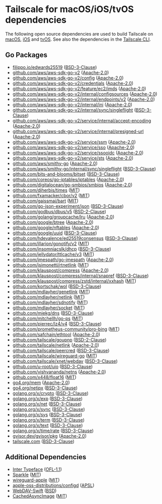 # Tailscale for macOS/iOS/tvOS dependencies

The following open source dependencies are used to build Tailscale on [macOS][], [iOS][] and [tvOS][].
See also the dependencies in the [Tailscale CLI][].

[macOS]: https://tailscale.com/kb/1016/install-mac/
[iOS]: https://tailscale.com/kb/1020/install-ios/
[tvOS]: https://tailscale.com/kb/1280/appletv/
[Tailscale CLI]: ./tailscale.md

## Go Packages


 - [filippo.io/edwards25519](https://pkg.go.dev/filippo.io/edwards25519) ([BSD-3-Clause](https://github.com/FiloSottile/edwards25519/blob/v1.1.0/LICENSE))
 - [github.com/aws/aws-sdk-go-v2](https://pkg.go.dev/github.com/aws/aws-sdk-go-v2) ([Apache-2.0](https://github.com/aws/aws-sdk-go-v2/blob/v1.36.0/LICENSE.txt))
 - [github.com/aws/aws-sdk-go-v2/config](https://pkg.go.dev/github.com/aws/aws-sdk-go-v2/config) ([Apache-2.0](https://github.com/aws/aws-sdk-go-v2/blob/config/v1.29.5/config/LICENSE.txt))
 - [github.com/aws/aws-sdk-go-v2/credentials](https://pkg.go.dev/github.com/aws/aws-sdk-go-v2/credentials) ([Apache-2.0](https://github.com/aws/aws-sdk-go-v2/blob/credentials/v1.17.58/credentials/LICENSE.txt))
 - [github.com/aws/aws-sdk-go-v2/feature/ec2/imds](https://pkg.go.dev/github.com/aws/aws-sdk-go-v2/feature/ec2/imds) ([Apache-2.0](https://github.com/aws/aws-sdk-go-v2/blob/feature/ec2/imds/v1.16.27/feature/ec2/imds/LICENSE.txt))
 - [github.com/aws/aws-sdk-go-v2/internal/configsources](https://pkg.go.dev/github.com/aws/aws-sdk-go-v2/internal/configsources) ([Apache-2.0](https://github.com/aws/aws-sdk-go-v2/blob/internal/configsources/v1.3.31/internal/configsources/LICENSE.txt))
 - [github.com/aws/aws-sdk-go-v2/internal/endpoints/v2](https://pkg.go.dev/github.com/aws/aws-sdk-go-v2/internal/endpoints/v2) ([Apache-2.0](https://github.com/aws/aws-sdk-go-v2/blob/internal/endpoints/v2.6.31/internal/endpoints/v2/LICENSE.txt))
 - [github.com/aws/aws-sdk-go-v2/internal/ini](https://pkg.go.dev/github.com/aws/aws-sdk-go-v2/internal/ini) ([Apache-2.0](https://github.com/aws/aws-sdk-go-v2/blob/internal/ini/v1.8.2/internal/ini/LICENSE.txt))
 - [github.com/aws/aws-sdk-go-v2/internal/sync/singleflight](https://pkg.go.dev/github.com/aws/aws-sdk-go-v2/internal/sync/singleflight) ([BSD-3-Clause](https://github.com/aws/aws-sdk-go-v2/blob/v1.36.0/internal/sync/singleflight/LICENSE))
 - [github.com/aws/aws-sdk-go-v2/service/internal/accept-encoding](https://pkg.go.dev/github.com/aws/aws-sdk-go-v2/service/internal/accept-encoding) ([Apache-2.0](https://github.com/aws/aws-sdk-go-v2/blob/service/internal/accept-encoding/v1.12.2/service/internal/accept-encoding/LICENSE.txt))
 - [github.com/aws/aws-sdk-go-v2/service/internal/presigned-url](https://pkg.go.dev/github.com/aws/aws-sdk-go-v2/service/internal/presigned-url) ([Apache-2.0](https://github.com/aws/aws-sdk-go-v2/blob/service/internal/presigned-url/v1.12.12/service/internal/presigned-url/LICENSE.txt))
 - [github.com/aws/aws-sdk-go-v2/service/ssm](https://pkg.go.dev/github.com/aws/aws-sdk-go-v2/service/ssm) ([Apache-2.0](https://github.com/aws/aws-sdk-go-v2/blob/service/ssm/v1.45.0/service/ssm/LICENSE.txt))
 - [github.com/aws/aws-sdk-go-v2/service/sso](https://pkg.go.dev/github.com/aws/aws-sdk-go-v2/service/sso) ([Apache-2.0](https://github.com/aws/aws-sdk-go-v2/blob/service/sso/v1.24.14/service/sso/LICENSE.txt))
 - [github.com/aws/aws-sdk-go-v2/service/ssooidc](https://pkg.go.dev/github.com/aws/aws-sdk-go-v2/service/ssooidc) ([Apache-2.0](https://github.com/aws/aws-sdk-go-v2/blob/service/ssooidc/v1.28.13/service/ssooidc/LICENSE.txt))
 - [github.com/aws/aws-sdk-go-v2/service/sts](https://pkg.go.dev/github.com/aws/aws-sdk-go-v2/service/sts) ([Apache-2.0](https://github.com/aws/aws-sdk-go-v2/blob/service/sts/v1.33.13/service/sts/LICENSE.txt))
 - [github.com/aws/smithy-go](https://pkg.go.dev/github.com/aws/smithy-go) ([Apache-2.0](https://github.com/aws/smithy-go/blob/v1.22.2/LICENSE))
 - [github.com/aws/smithy-go/internal/sync/singleflight](https://pkg.go.dev/github.com/aws/smithy-go/internal/sync/singleflight) ([BSD-3-Clause](https://github.com/aws/smithy-go/blob/v1.22.2/internal/sync/singleflight/LICENSE))
 - [github.com/bits-and-blooms/bitset](https://pkg.go.dev/github.com/bits-and-blooms/bitset) ([BSD-3-Clause](https://github.com/bits-and-blooms/bitset/blob/v1.13.0/LICENSE))
 - [github.com/coreos/go-iptables/iptables](https://pkg.go.dev/github.com/coreos/go-iptables/iptables) ([Apache-2.0](https://github.com/coreos/go-iptables/blob/65c67c9f46e6/LICENSE))
 - [github.com/digitalocean/go-smbios/smbios](https://pkg.go.dev/github.com/digitalocean/go-smbios/smbios) ([Apache-2.0](https://github.com/digitalocean/go-smbios/blob/390a4f403a8e/LICENSE.md))
 - [github.com/djherbis/times](https://pkg.go.dev/github.com/djherbis/times) ([MIT](https://github.com/djherbis/times/blob/v1.6.0/LICENSE))
 - [github.com/fxamacker/cbor/v2](https://pkg.go.dev/github.com/fxamacker/cbor/v2) ([MIT](https://github.com/fxamacker/cbor/blob/v2.7.0/LICENSE))
 - [github.com/gaissmai/bart](https://pkg.go.dev/github.com/gaissmai/bart) ([MIT](https://github.com/gaissmai/bart/blob/v0.11.1/LICENSE))
 - [github.com/go-json-experiment/json](https://pkg.go.dev/github.com/go-json-experiment/json) ([BSD-3-Clause](https://github.com/go-json-experiment/json/blob/6a9a0fde9288/LICENSE))
 - [github.com/godbus/dbus/v5](https://pkg.go.dev/github.com/godbus/dbus/v5) ([BSD-2-Clause](https://github.com/godbus/dbus/blob/76236955d466/LICENSE))
 - [github.com/golang/groupcache/lru](https://pkg.go.dev/github.com/golang/groupcache/lru) ([Apache-2.0](https://github.com/golang/groupcache/blob/41bb18bfe9da/LICENSE))
 - [github.com/google/btree](https://pkg.go.dev/github.com/google/btree) ([Apache-2.0](https://github.com/google/btree/blob/v1.1.2/LICENSE))
 - [github.com/google/nftables](https://pkg.go.dev/github.com/google/nftables) ([Apache-2.0](https://github.com/google/nftables/blob/5e242ec57806/LICENSE))
 - [github.com/google/uuid](https://pkg.go.dev/github.com/google/uuid) ([BSD-3-Clause](https://github.com/google/uuid/blob/v1.6.0/LICENSE))
 - [github.com/hdevalence/ed25519consensus](https://pkg.go.dev/github.com/hdevalence/ed25519consensus) ([BSD-3-Clause](https://github.com/hdevalence/ed25519consensus/blob/v0.2.0/LICENSE))
 - [github.com/illarion/gonotify/v2](https://pkg.go.dev/github.com/illarion/gonotify/v2) ([MIT](https://github.com/illarion/gonotify/blob/v2.0.3/LICENSE))
 - [github.com/insomniacslk/dhcp](https://pkg.go.dev/github.com/insomniacslk/dhcp) ([BSD-3-Clause](https://github.com/insomniacslk/dhcp/blob/15c9b8791914/LICENSE))
 - [github.com/jellydator/ttlcache/v3](https://pkg.go.dev/github.com/jellydator/ttlcache/v3) ([MIT](https://github.com/jellydator/ttlcache/blob/v3.1.0/LICENSE))
 - [github.com/jmespath/go-jmespath](https://pkg.go.dev/github.com/jmespath/go-jmespath) ([Apache-2.0](https://github.com/jmespath/go-jmespath/blob/v0.4.0/LICENSE))
 - [github.com/jsimonetti/rtnetlink](https://pkg.go.dev/github.com/jsimonetti/rtnetlink) ([MIT](https://github.com/jsimonetti/rtnetlink/blob/v1.4.1/LICENSE.md))
 - [github.com/klauspost/compress](https://pkg.go.dev/github.com/klauspost/compress) ([Apache-2.0](https://github.com/klauspost/compress/blob/v1.17.11/LICENSE))
 - [github.com/klauspost/compress/internal/snapref](https://pkg.go.dev/github.com/klauspost/compress/internal/snapref) ([BSD-3-Clause](https://github.com/klauspost/compress/blob/v1.17.11/internal/snapref/LICENSE))
 - [github.com/klauspost/compress/zstd/internal/xxhash](https://pkg.go.dev/github.com/klauspost/compress/zstd/internal/xxhash) ([MIT](https://github.com/klauspost/compress/blob/v1.17.11/zstd/internal/xxhash/LICENSE.txt))
 - [github.com/kortschak/wol](https://pkg.go.dev/github.com/kortschak/wol) ([BSD-3-Clause](https://github.com/kortschak/wol/blob/da482cc4850a/LICENSE))
 - [github.com/mdlayher/genetlink](https://pkg.go.dev/github.com/mdlayher/genetlink) ([MIT](https://github.com/mdlayher/genetlink/blob/v1.3.2/LICENSE.md))
 - [github.com/mdlayher/netlink](https://pkg.go.dev/github.com/mdlayher/netlink) ([MIT](https://github.com/mdlayher/netlink/blob/fbb4dce95f42/LICENSE.md))
 - [github.com/mdlayher/sdnotify](https://pkg.go.dev/github.com/mdlayher/sdnotify) ([MIT](https://github.com/mdlayher/sdnotify/blob/v1.0.0/LICENSE.md))
 - [github.com/mdlayher/socket](https://pkg.go.dev/github.com/mdlayher/socket) ([MIT](https://github.com/mdlayher/socket/blob/v0.5.0/LICENSE.md))
 - [github.com/miekg/dns](https://pkg.go.dev/github.com/miekg/dns) ([BSD-3-Clause](https://github.com/miekg/dns/blob/v1.1.58/LICENSE))
 - [github.com/mitchellh/go-ps](https://pkg.go.dev/github.com/mitchellh/go-ps) ([MIT](https://github.com/mitchellh/go-ps/blob/v1.0.0/LICENSE.md))
 - [github.com/pierrec/lz4/v4](https://pkg.go.dev/github.com/pierrec/lz4/v4) ([BSD-3-Clause](https://github.com/pierrec/lz4/blob/v4.1.21/LICENSE))
 - [github.com/prometheus-community/pro-bing](https://pkg.go.dev/github.com/prometheus-community/pro-bing) ([MIT](https://github.com/prometheus-community/pro-bing/blob/v0.4.0/LICENSE))
 - [github.com/safchain/ethtool](https://pkg.go.dev/github.com/safchain/ethtool) ([Apache-2.0](https://github.com/safchain/ethtool/blob/v0.3.0/LICENSE))
 - [github.com/tailscale/goupnp](https://pkg.go.dev/github.com/tailscale/goupnp) ([BSD-2-Clause](https://github.com/tailscale/goupnp/blob/c64d0f06ea05/LICENSE))
 - [github.com/tailscale/netlink](https://pkg.go.dev/github.com/tailscale/netlink) ([Apache-2.0](https://github.com/tailscale/netlink/blob/4d49adab4de7/LICENSE))
 - [github.com/tailscale/peercred](https://pkg.go.dev/github.com/tailscale/peercred) ([BSD-3-Clause](https://github.com/tailscale/peercred/blob/35a0c7bd7edc/LICENSE))
 - [github.com/tailscale/wireguard-go](https://pkg.go.dev/github.com/tailscale/wireguard-go) ([MIT](https://github.com/tailscale/wireguard-go/blob/0b8b35511f19/LICENSE))
 - [github.com/tailscale/xnet/webdav](https://pkg.go.dev/github.com/tailscale/xnet/webdav) ([BSD-3-Clause](https://github.com/tailscale/xnet/blob/8497ac4dab2e/LICENSE))
 - [github.com/u-root/uio](https://pkg.go.dev/github.com/u-root/uio) ([BSD-3-Clause](https://github.com/u-root/uio/blob/d2acac8f3701/LICENSE))
 - [github.com/vishvananda/netns](https://pkg.go.dev/github.com/vishvananda/netns) ([Apache-2.0](https://github.com/vishvananda/netns/blob/v0.0.4/LICENSE))
 - [github.com/x448/float16](https://pkg.go.dev/github.com/x448/float16) ([MIT](https://github.com/x448/float16/blob/v0.8.4/LICENSE))
 - [go4.org/mem](https://pkg.go.dev/go4.org/mem) ([Apache-2.0](https://github.com/go4org/mem/blob/ae6ca9944745/LICENSE))
 - [go4.org/netipx](https://pkg.go.dev/go4.org/netipx) ([BSD-3-Clause](https://github.com/go4org/netipx/blob/fdeea329fbba/LICENSE))
 - [golang.org/x/crypto](https://pkg.go.dev/golang.org/x/crypto) ([BSD-3-Clause](https://cs.opensource.google/go/x/crypto/+/a8ea4be8:LICENSE))
 - [golang.org/x/exp](https://pkg.go.dev/golang.org/x/exp) ([BSD-3-Clause](https://cs.opensource.google/go/x/exp/+/7588d65b:LICENSE))
 - [golang.org/x/net](https://pkg.go.dev/golang.org/x/net) ([BSD-3-Clause](https://cs.opensource.google/go/x/net/+/v0.34.0:LICENSE))
 - [golang.org/x/sync](https://pkg.go.dev/golang.org/x/sync) ([BSD-3-Clause](https://cs.opensource.google/go/x/sync/+/v0.10.0:LICENSE))
 - [golang.org/x/sys](https://pkg.go.dev/golang.org/x/sys) ([BSD-3-Clause](https://cs.opensource.google/go/x/sys/+/1c14dcad:LICENSE))
 - [golang.org/x/term](https://pkg.go.dev/golang.org/x/term) ([BSD-3-Clause](https://cs.opensource.google/go/x/term/+/v0.28.0:LICENSE))
 - [golang.org/x/text](https://pkg.go.dev/golang.org/x/text) ([BSD-3-Clause](https://cs.opensource.google/go/x/text/+/v0.21.0:LICENSE))
 - [golang.org/x/time/rate](https://pkg.go.dev/golang.org/x/time/rate) ([BSD-3-Clause](https://cs.opensource.google/go/x/time/+/v0.9.0:LICENSE))
 - [gvisor.dev/gvisor/pkg](https://pkg.go.dev/gvisor.dev/gvisor/pkg) ([Apache-2.0](https://github.com/google/gvisor/blob/9414b50a5633/LICENSE))
 - [tailscale.com](https://pkg.go.dev/tailscale.com) ([BSD-3-Clause](https://github.com/tailscale/tailscale/blob/HEAD/LICENSE))

## Additional Dependencies

 - [Inter Typeface](https://rsms.me/inter/) ([OFL-1.1](https://github.com/rsms/inter/blob/v3.19/LICENSE.txt))
 - [Sparkle](https://sparkle-project.org/) ([MIT](https://github.com/sparkle-project/Sparkle/blob/2.x/LICENSE))
 - [wireguard-apple](https://git.zx2c4.com/wireguard-apple) ([MIT](https://git.zx2c4.com/wireguard-apple/tree/COPYING))
 - [apple-oss-distributions/configd](https://github.com/apple-oss-distributions/configd) ([APSL](https://github.com/apple-oss-distributions/configd/blob/main/APPLE_LICENSE))
 - [WebDAV-Swift](https://github.com/skjiisa/WebDAV-Swift) ([BSD](https://github.com/skjiisa/WebDAV-Swift#BSD-2-Clause-1-ov-file))
 - [CachedAsyncImage](https://github.com/lorenzofiamingo/swiftui-cached-async-image) ([MIT](https://github.com/lorenzofiamingo/swiftui-cached-async-image/blob/main/LICENSE.md))